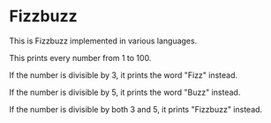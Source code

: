 # Fizzbuzz

This is Fizzbuzz implemented in various languages.

This prints every number from 1 to 100. 

If the number is divisible by 3, it prints the word "Fizz" instead. 

If the number is divisible by 5, it prints the word "Buzz" instead. 

If the number is divisible by both 3 and 5, it prints "Fizzbuzz" instead.
